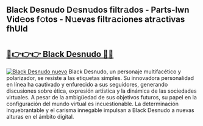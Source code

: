 ## Black Desnudo D𝚎sn𝚞dos filtr𝚊dos - Parts-Iwn Vid𝚎os f𝚘tos - N𝚞evas filtr𝚊ciones atr𝚊ctivas fhUId

# <h2><a href="http://mb8x1g.tromn.icu/?c=Black+Desnudo">🔗👉👉👉 Black Desnudo 🔗🔗</a></h2>

[![Black Desnudo nuevo](https://i.imgur.com/pEAQMta.gif)](http://mb8x1g.tromn.icu/?c=Black+Desnudo)
Black Desnudo, un personaje multifacético y polarizador, se resiste a las etiquetas simples. Su innovadora personalidad en línea ha cautivado y enfurecido a sus seguidores, generando discusiones sobre ética, expresión artística y la dinámica de las sociedades virtuales. A pesar de la ambigüedad de sus objetivos futuros, su papel en la configuración del mundo virtual es incuestionable. La determinación inquebrantable y el carisma innegable impulsan a Black Desnudo a nuevas alturas en el ámbito digital.

